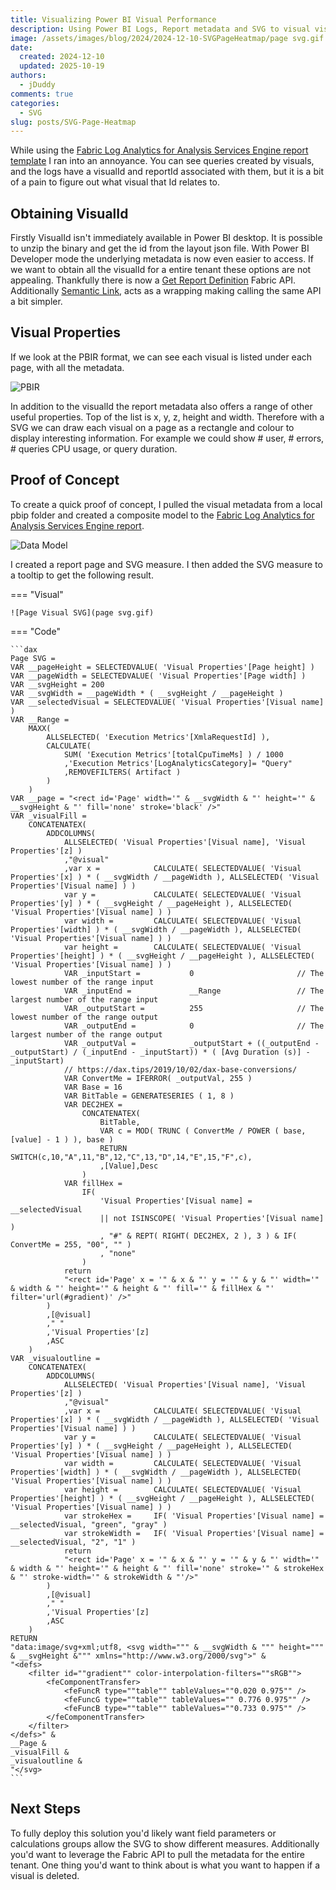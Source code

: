 ```yaml
---
title: Visualizing Power BI Visual Performance
description: Using Power BI Logs, Report metadata and SVG to visual visual performance and usage with a page heatmap
image: /assets/images/blog/2024/2024-12-10-SVGPageHeatmap/page svg.gif
date:
  created: 2024-12-10
  updated: 2025-10-19
authors:
  - jDuddy
comments: true
categories:
  - SVG
slug: posts/SVG-Page-Heatmap
---
```

 
While using the [Fabric Log Analytics for Analysis Services Engine report template](https://github.com/microsoft/PowerBI-LogAnalytics-Template-Reports/blob/main/FabricASEngineAnalytics/README.md) I ran into an annoyance. You can see queries created by visuals, and the logs have a visualId and reportId associated with them, but it is a bit of a pain to figure out what visual that Id relates to.

## Obtaining VisualId

Firstly VisualId isn't immediately available in Power BI desktop. It is possible to unzip the binary and get the id from the layout json file. With Power BI Developer mode the underlying metadata is now even easier to access. If we want to obtain all the visualId for a entire tenant these options are not appealing. Thankfully there is now a [Get Report Definition](https://learn.microsoft.com/en-us/rest/api/fabric/report/items/get-report-definition?tabs=HTTP) Fabric API. Additionally [Semantic Link](https://fabric.guru/getting-visualids-of-all-the-visuals-in-a-power-bi-report), acts as a wrapping making calling the same API a bit simpler.

## Visual Properties

If we look at the PBIR format, we can see each visual is listed under each page, with all the metadata. 

![PBIR](pbir.png)

In addition to the visualId the report metadata also offers a range of other useful properties. Top of the list is x, y, z, height and width. Therefore with a SVG we can draw each visual on a page as a rectangle and colour to display interesting information. For example we could show # user, # errors, # queries CPU usage, or query duration.

## Proof of Concept

To create a quick proof of concept, I pulled the visual metadata from a local pbip folder and created a composite model to the [Fabric Log Analytics for Analysis Services Engine report](https://github.com/microsoft/PowerBI-LogAnalytics-Template-Reports/blob/main/FabricASEngineAnalytics/README.md). 

![Data Model](Datamodel.png)

I created a report page and SVG measure. I then added the SVG measure to a tooltip to get the following result.

=== "Visual"

    ![Page Visual SVG](page svg.gif)

=== "Code"

    ```dax
    Page SVG =
    VAR __pageHeight = SELECTEDVALUE( 'Visual Properties'[Page height] )
    VAR __pageWidth = SELECTEDVALUE( 'Visual Properties'[Page width] )
    VAR __svgHeight = 200
    VAR __svgWidth = __pageWidth * ( __svgHeight / __pageHeight )
    VAR __selectedVisual = SELECTEDVALUE( 'Visual Properties'[Visual name]  )
    VAR __Range =
        MAXX(
            ALLSELECTED( 'Execution Metrics'[XmlaRequestId] ),
            CALCULATE(
                SUM( 'Execution Metrics'[totalCpuTimeMs] ) / 1000
                ,'Execution Metrics'[LogAnalyticsCategory]= "Query"
                ,REMOVEFILTERS( Artifact )
            )
        )
    VAR __page = "<rect id='Page' width='" & __svgWidth & "' height='" & __svgHeight & "' fill='none' stroke='black' />"
    VAR _visualFill =
        CONCATENATEX(
            ADDCOLUMNS(
                ALLSELECTED( 'Visual Properties'[Visual name], 'Visual Properties'[z] )
                ,"@visual"
                ,var x =            CALCULATE( SELECTEDVALUE( 'Visual Properties'[x] ) * ( __svgWidth / __pageWidth ), ALLSELECTED( 'Visual Properties'[Visual name] ) )
                var y =             CALCULATE( SELECTEDVALUE( 'Visual Properties'[y] ) * ( __svgHeight / __pageHeight ), ALLSELECTED( 'Visual Properties'[Visual name] ) )
                var width =         CALCULATE( SELECTEDVALUE( 'Visual Properties'[width] ) * ( __svgWidth / __pageWidth ), ALLSELECTED( 'Visual Properties'[Visual name] ) )
                var height =        CALCULATE( SELECTEDVALUE( 'Visual Properties'[height] ) * ( __svgHeight / __pageHeight ), ALLSELECTED( 'Visual Properties'[Visual name] ) )
                VAR _inputStart =           0                       // The lowest number of the range input
                VAR _inputEnd =             __Range                 // The largest number of the range input
                VAR _outputStart =          255                     // The lowest number of the range output
                VAR _outputEnd =            0                       // The largest number of the range output        
                VAR _outputVal =            _outputStart + ((_outputEnd - _outputStart) / (_inputEnd - _inputStart)) * ( [Avg Duration (s)] - _inputStart)
                // https://dax.tips/2019/10/02/dax-base-conversions/
                VAR ConvertMe = IFERROR( _outputVal, 255 )
                VAR Base = 16
                VAR BitTable = GENERATESERIES ( 1, 8 )
                VAR DEC2HEX =
                    CONCATENATEX(
                        BitTable,
                        VAR c = MOD( TRUNC ( ConvertMe / POWER ( base, [value] - 1 ) ), base )
                        RETURN SWITCH(c,10,"A",11,"B",12,"C",13,"D",14,"E",15,"F",c),
                        ,[Value],Desc
                    )
                VAR fillHex =
                    IF(
                        'Visual Properties'[Visual name] = __selectedVisual
                        || not ISINSCOPE( 'Visual Properties'[Visual name] )
                        , "#" & REPT( RIGHT( DEC2HEX, 2 ), 3 ) & IF( ConvertMe = 255, "00", "" )
                        , "none"
                    )
                return
                "<rect id='Page' x = '" & x & "' y = '" & y & "' width='" & width & "' height='" & height & "' fill='" & fillHex & "' filter='url(#gradient)' />"
            )
            ,[@visual]
            ," "
            ,'Visual Properties'[z]
            ,ASC
        )
    VAR _visualoutline =
        CONCATENATEX(
            ADDCOLUMNS(
                ALLSELECTED( 'Visual Properties'[Visual name], 'Visual Properties'[z] )
                ,"@visual"
                ,var x =            CALCULATE( SELECTEDVALUE( 'Visual Properties'[x] ) * ( __svgWidth / __pageWidth ), ALLSELECTED( 'Visual Properties'[Visual name] ) )
                var y =             CALCULATE( SELECTEDVALUE( 'Visual Properties'[y] ) * ( __svgHeight / __pageHeight ), ALLSELECTED( 'Visual Properties'[Visual name] ) )
                var width =         CALCULATE( SELECTEDVALUE( 'Visual Properties'[width] ) * ( __svgWidth / __pageWidth ), ALLSELECTED( 'Visual Properties'[Visual name] ) )
                var height =        CALCULATE( SELECTEDVALUE( 'Visual Properties'[height] ) * ( __svgHeight / __pageHeight ), ALLSELECTED( 'Visual Properties'[Visual name] ) )
                var strokeHex =     IF( 'Visual Properties'[Visual name] = __selectedVisual, "green", "gray" )
                var strokeWidth =   IF( 'Visual Properties'[Visual name] = __selectedVisual, "2", "1" )
                return
                "<rect id='Page' x = '" & x & "' y = '" & y & "' width='" & width & "' height='" & height & "' fill='none' stroke='" & strokeHex & "' stroke-width='" & strokeWidth & "'/>"
            )
            ,[@visual]
            ," "
            ,'Visual Properties'[z]
            ,ASC
        )
    RETURN
    "data:image/svg+xml;utf8, <svg width=""" & __svgWidth & """ height=""" & __svgHeight &""" xmlns="http://www.w3.org/2000/svg">" &
    "<defs>
        <filter id=""gradient"" color-interpolation-filters=""sRGB"">
            <feComponentTransfer>
                <feFuncR type=""table"" tableValues=""0.020 0.975"" />
                <feFuncG type=""table"" tableValues="" 0.776 0.975"" />
                <feFuncB type=""table"" tableValues=""0.733 0.975"" />
            </feComponentTransfer>
        </filter>
    </defs>" &
    __Page &
    _visualFill &
    _visualoutline &
    "</svg>
    ```

## Next Steps

To fully deploy this solution you'd likely want field parameters or calculations groups allow the SVG to show different measures. Additionally you'd want to leverage the Fabric API to pull the metadata for the entire tenant. One thing you'd want to think about is what you want to happen if a visual is deleted.
